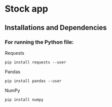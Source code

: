 # Stock app

## Installations and Dependencies

### For running the Python file:

Requests
```terminal 
pip install requests --user
```

Pandas
```terminal
pip install pandas --user
```

NumPy
```terminal
pip install numpy
```